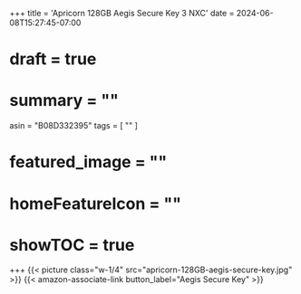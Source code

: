 +++
title = 'Apricorn 128GB Aegis Secure Key 3 NXC'
date = 2024-06-08T15:27:45-07:00
# draft = true
# summary = ""
asin = "B08D332395"
tags = [
  ""
  ]
# featured_image = ""
# homeFeatureIcon = ""
# showTOC = true
+++
{{< picture class="w-1/4" src="apricorn-128GB-aegis-secure-key.jpg" >}}
{{< amazon-associate-link button_label="Aegis Secure Key" >}}

<!--more-->